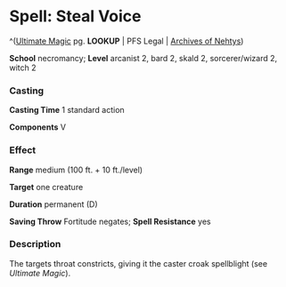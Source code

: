 # Spell: Steal Voice

^([Ultimate Magic][ss-steal-voice] pg. **LOOKUP** | PFS Legal | [Archives of Nehtys][sn-steal-voice])

**School** necromancy; **Level** arcanist 2, bard 2, skald 2, sorcerer/wizard 2, witch 2

### Casting

**Casting Time** 1 standard action  

**Components** V

### Effect

**Range** medium (100 ft. + 10 ft./level)  

**Target** one creature  

**Duration** permanent (D)  

**Saving Throw** Fortitude negates; **Spell Resistance** yes

### Description

The targets throat constricts, giving it the caster croak spellblight (see _Ultimate Magic_).

[ss-steal-voice]: http://paizo.com/pathfinderRPG/v57
[sn-steal-voice]: http://www.archivesofnethys.com/SpellDisplay.aspx?ItemName=Steal%20Voice